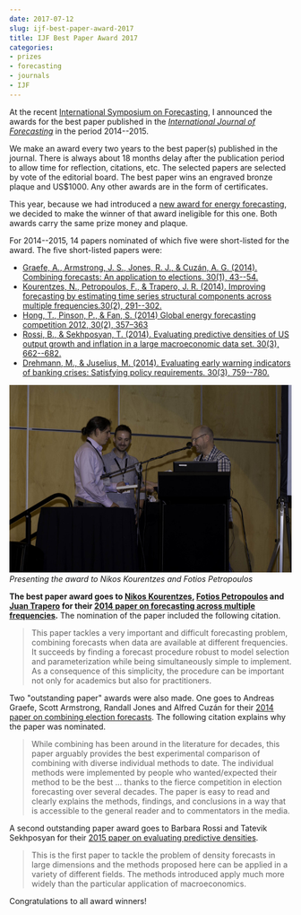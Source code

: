 ```yaml
---
date: 2017-07-12
slug: ijf-best-paper-award-2017
title: IJF Best Paper Award 2017
categories:
- prizes
- forecasting
- journals
- IJF
---
```


At the recent [International Symposium on Forecasting](http://forecasters.org/isf), I announced the awards for the best paper published in the *[International Journal of Forecasting](http://ijf.forecasters.org)* in the period 2014--2015.

We make an award every two years to the best paper(s) published in the journal. There is always about 18 months delay after the publication period to allow time for reflection, citations, etc. The selected papers are selected by vote of the editorial board. The best paper wins an engraved bronze plaque and US$1000. Any other awards are in the form of certificates.

This year, because we had introduced a [new award for energy forecasting](/hyndsight/iif-hong-award-2016/), we decided to make the winner of that award ineligible for this one. Both awards carry the same prize money and plaque.


For 2014--2015, 14 papers nominated of which five were short-listed for the award. The five short-listed papers were:

 * [Graefe, A., Armstrong, J. S., Jones, R. J., & Cuzán, A. G. (2014). Combining forecasts: An application to elections. 30(1), 43--54.](http://doi.org/10.1016/j.ijforecast.2013.02.005)
 * [Kourentzes, N., Petropoulos, F., & Trapero, J. R. (2014). Improving forecasting by estimating time series structural components across multiple frequencies.30(2), 291--302.](http://doi.org/10.1016/j.ijforecast.2013.09.006)
 * [Hong, T., Pinson, P., & Fan, S. (2014) Global energy forecasting competition 2012, 30(2), 357–363](http://doi.org/10.1016/j.ijforecast.2013.07.001)
 * [Rossi, B., & Sekhposyan, T. (2014). Evaluating predictive densities of US output growth and inflation in a large macroeconomic data set. 30(3), 662--682.](http://doi.org/10.1016/j.ijforecast.2013.03.005)
 * [Drehmann, M., & Juselius, M. (2014). Evaluating early warning indicators of banking crises: Satisfying policy requirements. 30(3), 759--780.](http://doi.org/10.1016/j.ijforecast.2013.10.002)

![](/img/ISF2017-Wed-34.jpg)
*Presenting the award to Nikos Kourentzes and Fotios Petropoulos*

**The best paper award goes to [Nikos Kourentzes](http://kourentzes.com/forecasting), [Fotios Petropoulos](http://fpetropoulos.eu/) and [Juan Trapero](http://blog.uclm.es/juanramontrapero/) for their [2014 paper on forecasting across multiple frequencies](http://doi.org/10.1016/j.ijforecast.2013.09.006).** The nomination of the paper included the following citation.

>This paper tackles a very important and difficult forecasting problem, combining forecasts when data are available at different frequencies. It succeeds by finding a forecast procedure robust to model selection and parameterization while being simultaneously simple to implement. As a consequence of this simplicity, the procedure can be important not only for academics but also for practitioners.

Two "outstanding paper" awards were also made. One goes to Andreas Graefe, Scott Armstrong, Randall Jones and Alfred Cuzán for their [2014 paper on combining election forecasts](http://doi.org/10.1016/j.ijforecast.2013.02.005). The following citation explains why the paper was nominated.

>While combining has been around in the literature for decades, this paper arguably provides the best experimental comparison of combining with diverse individual methods to date. The individual methods were implemented by people who wanted/expected their method to be the best ... thanks to the fierce competition in election forecasting over several decades. The paper is easy to read and clearly explains the methods, findings, and conclusions in a way that is accessible to the general reader and to commentators in the media.

A second outstanding paper award goes to Barbara Rossi and Tatevik Sekhposyan for their [2015 paper on evaluating predictive densities](https://doi.org/10.1016/j.ijforecast.2013.03.005).

>This is the first paper to tackle the problem of density forecasts in large dimensions and the methods proposed here can be applied in a variety of different fields. The methods introduced apply much more widely than the particular application of macroeconomics.

Congratulations to all award winners!
